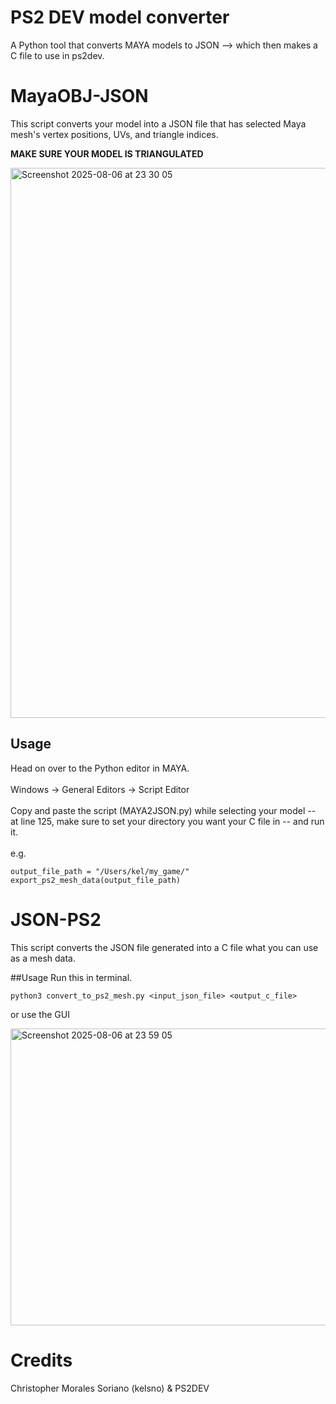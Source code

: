 # PS2 DEV model converter
A Python tool that converts MAYA models to JSON --> which then makes a C file to use in ps2dev.

# MayaOBJ-JSON
This script converts your model into a JSON file that has selected Maya mesh's vertex positions, UVs, and triangle indices.

**MAKE SURE YOUR MODEL IS TRIANGULATED** 

<img width="1170" height="880" alt="Screenshot 2025-08-06 at 23 30 05" src="https://github.com/user-attachments/assets/4b1e506b-e2a3-4e6f-888a-0a0a5a23e910" />

## Usage

Head on over to the Python editor in MAYA.
<br>
<br>
Windows -> General Editors -> Script Editor
<br>
<br>
Copy and paste the script (MAYA2JSON.py) while selecting your model -- at line 125, make sure to set your directory you want your C file in -- and run it.
<br>
<br>
e.g.
```
output_file_path = "/Users/kel/my_game/"
export_ps2_mesh_data(output_file_path)
```

# JSON-PS2
This script converts the JSON file generated into a C file what you can use as a mesh data.

##Usage
Run this in terminal.
```
python3 convert_to_ps2_mesh.py <input_json_file> <output_c_file>
```
or use the GUI

<img width="691" height="475" alt="Screenshot 2025-08-06 at 23 59 05" src="https://github.com/user-attachments/assets/7dfa7b5f-aeef-48fb-9ff1-e50a8b632a09" />

# Credits
Christopher Morales Soriano (kelsno) &
PS2DEV
